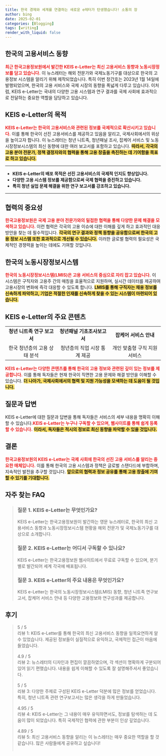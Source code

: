 ```yaml
---
title: 한국 경제와 세계를 연결하는 새로운 e레터가 탄생했습니다! 소통의 장
author: bing
date: 2025-02-01
categories: [Blogging]
tags: [writing]
render_with_liquid: false
---
```



<h2 id='한국의 고용서비스 동향'>한국의 고용서비스 동향</h2>

<p><b><span style="color: #ee2323;">최근 한국고용정보원에서 발간한 KEIS e-Letter는 최신 고용서비스 동향과 노동시장정보를 담고 있습니다.</span></b> 이 뉴스레터는 해외 전문가와 국제노동기구를 대상으로 한국의 고용정보 시스템을 알리기 위해 제작되었습니다. 특히 이번 창간호는 2023년 1월 14일에 발행되었으며, 한국의 고용 서비스와 국제 시장의 동향을 폭넓게 다루고 있습니다. 이처럼, KEIS e-Letter는 국내의 다양한 고용 시스템과 연구 결과를 국제 사회에 효과적으로 전달하는 중요한 역할을 담당하고 있습니다.</p>

<h2 id='KEIS e-Letter의 목적'>KEIS e-Letter의 목적</h2>

<p><b><span style="color: #ee2323;">KEIS e-Letter는 한국의 고용서비스와 관련된 정보를 국제적으로 확산시키고 있습니다.</span></b> 이를 통해 한국이 선진 고용서비스를 제공하고 있음을 알리고, 국제사회에서의 위상을 높이고자 합니다. 이 뉴스레터는 청년 니트족, 청년패널 조사, 잡케어 서비스 및 노동시장정보시스템의 최신 동향에 대한 여러 보고서를 포함하고 있습니다. <b><span style="background-color: #ffe066;">따라서, 각국의 고용 분야 전문가, 정책 결정자와의 협력을 통해 고용 창출을 촉진하는 데 기여함을 목표로 하고 있습니다.</span></b></p>

<hr />

<ul>
    <li><b>KEIS e-Letter의 배포 목적은 선진 고용서비스의 국제적 인지도 향상입니다.</b></li>
    <li><b>다양한 고용 시스템 정보를 제공함으로써 국제 협력을 증진하고 있습니다.</b></li>
    <li><b>특히 청년 실업 문제 해결을 위한 연구 보고서를 강조하고 있습니다.</b></li>
</ul>

<hr />

<h2 id='협력의 중요성'>협력의 중요성</h2>

<p><b><span style="color: #ee2323;">한국고용정보원은 국제 고용 분야 전문가와의 밀접한 협력을 통해 다양한 문제 해결을 모색하고 있습니다.</span></b> 이런 협력은 각국의 고용 이슈에 대한 이해를 깊게 하고 효과적인 대응 방안을 찾는 데 필수적입니다. <b><span style="background-color: #ffe066;">각국의 연구 결과와 정책 동향을 공유함으로써 한국의 고용 정보 시스템 또한 효과적으로 개선될 수 있습니다.</span></b> 이러한 글로벌 협력의 필요성은 국제적인 경쟁력을 높이는 데에도 기여할 것입니다.</p>

<h2 id='한국의 노동시장정보시스템'>한국의 노동시장정보시스템</h2>

<p><b><span style="color: #ee2323;">한국의 노동시장정보시스템(LMIS)은 고용 서비스의 중심으로 자리 잡고 있습니다.</span></b> 이 시스템은 구직자와 고용주 간의 매칭을 효율적으로 지원하며, 실시간 데이터를 제공하여 고용시장의 변화에 즉각 대응할 수 있도록 합니다. <b><span style="background-color: #ffe066;">LMIS를 통해 구직자는 채용 정보를 신속하게 파악하고, 기업은 적절한 인재를 신속하게 찾을 수 있는 시스템이 마련되어 있습니다.</span></b></p>

<h2 id='KEIS e-Letter의 주요 콘텐츠'>KEIS e-Letter의 주요 콘텐츠</h2>

<table>
    <tr>
        <td style="text-align: center; height: 17px;"><b>청년 니트족 연구 보고서</b></td>
        <td style="text-align: center; height: 17px;"><b>청년패널 기초조사보고서</b></td>
        <td style="text-align: center; height: 17px;"><b>잡케어 서비스 안내</b></td>
    </tr>
    <tr>
        <td style="text-align: center; height: 17px;">한국 청년층의 고용 상태 분석</td>
        <td style="text-align: center; height: 17px;">청년층의 직업 시장 통계 제공</td>
        <td style="text-align: center; height: 17px;">개인 맞춤형 구직 지원 서비스</td>
    </tr>
</table>

<p><b><span style="color: #ee2323;">KEIS e-Letter는 다양한 콘텐츠를 통해 한국의 고용 정보와 관련된 깊이 있는 정보를 제공합니다.</span></b> 이를 통해 독자들은 현재 한국이 직면한 고용 문제와 해결 방안을 이해할 수 있습니다. <b><span style="background-color: #ffe066;">더 나아가, 국제사회에서의 협력 및 지원 가능성을 모색하는 데 도움이 될 것입니다.</span></b></p>

<h2 id='질문과 답변'>질문과 답변</h2>

<p>KEIS e-Letter에 대한 질문과 답변을 통해 독자들은 서비스의 세부 내용을 명확히 이해할 수 있습니다.<b><span style="color: #ee2323;">KEIS e-Letter는 누구나 구독할 수 있으며, 웹사이트를 통해 쉽게 등록할 수 있습니다.</span></b> <b><span style="background-color: #ffe066;">이라서, 독자들은 적시의 정보로 최신 동향을 파악할 수 있을 것입니다.</span></b></p>

<h2 id='결론'>결론</h2>

<p><b><span style="color: #ee2323;">한국고용정보원의 KEIS e-Letter는 국제 사회에 한국의 선진 고용 서비스를 알리는 중요한 매체입니다.</span></b> 이를 통해 한국의 고용 시스템과 정책은 글로벌 스탠다드에 부합하며, 지속적인 발전을 추구할 것입니다. <b><span style="background-color: #ffe066;">앞으로의 협력과 정보 공유를 통해 고용 창출에 기여할 수 있기를 기대합니다.</span></b></p>


<h2 id='자주_찾는_FAQ'>자주 찾는 FAQ</h2>
<div itemscope="" itemtype="https://schema.org/FAQPage"> 
<blockquote> 
<div itemscope="" itemprop="mainEntity" itemtype="https://schema.org/Question"> 
<h3 itemprop="name">질문 1. KEIS e-Letter는 무엇인가요?</h3> 
<div itemscope="" itemprop="acceptedAnswer" itemtype="https://schema.org/Answer"> 
<span itemprop="text"> 
<p>KEIS e-Letter는 한국고용정보원이 발간하는 영문 뉴스레터로, 한국의 최신 고용서비스 동향과 노동시장정보시스템 현황을 해외 전문가 및 국제노동기구를 대상으로 소개합니다.</p> 
</span> 
</div> 
</div> 

<div itemscope="" itemprop="mainEntity" itemtype="https://schema.org/Question"> 
<h3 itemprop="name">질문 2. KEIS e-Letter는 어디서 구독할 수 있나요?</h3> 
<div itemscope="" itemprop="acceptedAnswer" itemtype="https://schema.org/Answer"> 
<span itemprop="text"> 
<p>KEIS e-Letter는 한국고용정보원 웹사이트에서 무료로 구독할 수 있으며, 분기별로 발간되어 세계 각국에 배포됩니다.</p> 
</span> 
</div> 
</div> 

<div itemscope="" itemprop="mainEntity" itemtype="https://schema.org/Question"> 
<h3 itemprop="name">질문 3. KEIS e-Letter의 주요 내용은 무엇인가요?</h3> 
<div itemscope="" itemprop="acceptedAnswer" itemtype="https://schema.org/Answer"> 
<span itemprop="text"> 
<p>KEIS e-Letter는 한국의 노동시장정보시스템(LMIS) 동향, 청년 니트족 연구보고서, 잡케어 서비스 안내 등 다양한 고용정보와 연구성과를 제공합니다.</p> 
</span> 
</div> 
</div> 
</blockquote> 
</div>
<h2 id='후기'>후기</h2>
<div itemscope itemtype="https://schema.org/Product">
  <blockquote>
  <div itemprop="review" itemscope itemtype="https://schema.org/Review">
      <div itemprop="reviewRating" itemscope itemtype="https://schema.org/Rating"> <span itemprop="ratingValue">5</span> / <span itemprop="bestRating">5</span> </div>
      <span itemprop="reviewBody">리뷰 1: KEIS e-Letter를 통해 한국의 최신 고용서비스 동향을 일목요연하게 알 수 있었습니다. 제공된 정보들이 실질적으로 유익하고, 국제적인 접근이 마음에 들었습니다.</span>
  </div>
  <br>
  <div itemprop="review" itemscope itemtype="https://schema.org/Review">
      <div itemprop="reviewRating" itemscope itemtype="https://schema.org/Rating"> <span itemprop="ratingValue">4.9</span> / <span itemprop="bestRating">5</span> </div>
      <span itemprop="reviewBody">리뷰 2: 뉴스레터의 디자인과 편집이 깔끔하였으며, 각 섹션이 명확하게 구분되어 있어 읽기 편했습니다. 내용을 쉽게 이해할 수 있도록 잘 설명해주셔서 좋았습니다.</span>
  </div>
  <br>
  <div itemprop="review" itemscope itemtype="https://schema.org/Review">
      <div itemprop="reviewRating" itemscope itemtype="https://schema.org/Rating"> <span itemprop="ratingValue">5</span> / <span itemprop="bestRating">5</span> </div>
      <span itemprop="reviewBody">리뷰 3: 다양한 주제로 구성된 KEIS e-Letter 덕분에 많은 정보를 얻었습니다. 특히, 청년 니트족 관련 연구보고서는 많은 생각을 하게 만들었습니다.</span>
  </div>
  <br>
  <div itemprop="review" itemscope itemtype="https://schema.org/Review">
      <div itemprop="reviewRating" itemscope itemtype="https://schema.org/Rating"> <span itemprop="ratingValue">4.95</span> / <span itemprop="bestRating">5</span> </div>
      <span itemprop="reviewBody">리뷰 4: KEIS e-Letter는 그 내용이 매우 유익하면서도, 정보를 탐색하는 데 도움이 많이 되었습니다. 특히 국제적인 협력에 관한 부분이 인상 깊었습니다.</span>
  </div>
  <br>
  <div itemprop="review" itemscope itemtype="https://schema.org/Review">
      <div itemprop="reviewRating" itemscope itemtype="https://schema.org/Rating"> <span itemprop="ratingValue">4.89</span> / <span itemprop="bestRating">5</span> </div>
      <span itemprop="reviewBody">리뷰 5: 최신 고용서비스 동향을 알리는 이 뉴스레터는 매우 중요한 역할을 할 것 같습니다. 많은 사람들에게 공유하고 싶습니다!</span>
  </div>
  <br>
  </blockquote>
</div>
